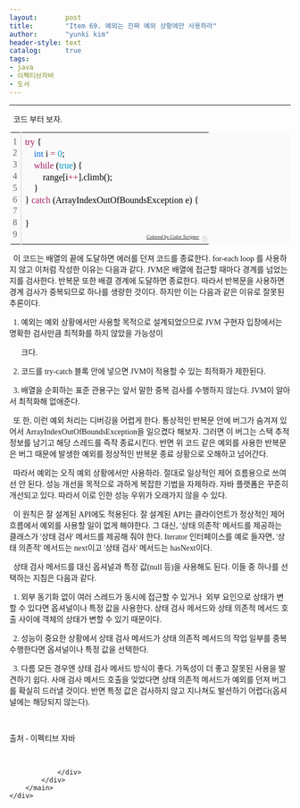 ```yaml
---
layout:       post
title:        "Item 69. 예외는 진짜 예외 상황에만 사용하라"
author:       "yunki kim"
header-style: text
catalog:      true
tags: 
- java
- 이펙티브자바
- 도서
---
```


<head></head>
<body id="tt-body-page" class="">
<div id="wrap" class="wrap-right">
    <div id="container">
        <main class="main ">
            <div class="area-main">
                <div class="area-view">
                    <div class="article-header"></div>
                    <hr>
                    <div class="article-view">
                        <div class="contents_style">
                            <p data-ke-size="size16"><span style="font-family: 'Noto Serif KR';">&nbsp;&nbsp;코드 부터 보자.</span></p>
<div class="colorscripter-code" style="color: #010101; font-family: Consolas, 'Liberation Mono', Menlo, Courier, monospace !important; position: relative !important; overflow: auto;">
<table class="colorscripter-code-table" style="margin: 0; padding: 0; border: none; background-color: #fafafa; border-radius: 4px;" cellspacing="0" cellpadding="0" data-ke-align="alignLeft">
<tbody>
<tr>
<td style="padding: 6px; border-right: 2px solid #e5e5e5;">
<div style="margin: 0; padding: 0; word-break: normal; text-align: right; color: #666; font-family: Consolas, 'Liberation Mono', Menlo, Courier, monospace !important; line-height: 130%;">
<div style="line-height: 130%;"><span style="font-family: 'Noto Serif KR';">1</span></div>
<div style="line-height: 130%;"><span style="font-family: 'Noto Serif KR';">2</span></div>
<div style="line-height: 130%;"><span style="font-family: 'Noto Serif KR';">3</span></div>
<div style="line-height: 130%;"><span style="font-family: 'Noto Serif KR';">4</span></div>
<div style="line-height: 130%;"><span style="font-family: 'Noto Serif KR';">5</span></div>
<div style="line-height: 130%;"><span style="font-family: 'Noto Serif KR';">6</span></div>
<div style="line-height: 130%;"><span style="font-family: 'Noto Serif KR';">7</span></div>
<div style="line-height: 130%;"><span style="font-family: 'Noto Serif KR';">8</span></div>
<div style="line-height: 130%;"><span style="font-family: 'Noto Serif KR';">9</span></div>
</div>
</td>
<td style="padding: 6px 0; text-align: left;">
<div style="margin: 0; padding: 0; color: #010101; font-family: Consolas, 'Liberation Mono', Menlo, Courier, monospace !important; line-height: 130%;">
<div style="padding: 0 6px; white-space: pre; line-height: 130%;"><span style="font-family: 'Noto Serif KR';"><span style="color: #a71d5d;">try</span>&nbsp;{</span></div>
<div style="padding: 0 6px; white-space: pre; line-height: 130%;"><span style="font-family: 'Noto Serif KR';">&nbsp;&nbsp;&nbsp;&nbsp;<span style="color: #066de2;">int</span>&nbsp;i&nbsp;<span style="color: #0086b3;"></span><span style="color: #a71d5d;">=</span>&nbsp;<span style="color: #0099cc;">0</span>;</span></div>
<div style="padding: 0 6px; white-space: pre; line-height: 130%;"><span style="font-family: 'Noto Serif KR';">&nbsp;&nbsp;&nbsp;&nbsp;<span style="color: #a71d5d;">while</span>&nbsp;(<span style="color: #0099cc;">true</span>)&nbsp;{</span></div>
<div style="padding: 0 6px; white-space: pre; line-height: 130%;"><span style="font-family: 'Noto Serif KR';">&nbsp;&nbsp;&nbsp;&nbsp;&nbsp;&nbsp;&nbsp;&nbsp;range[i<span style="color: #0086b3;"></span><span style="color: #a71d5d;">+</span><span style="color: #0086b3;"></span><span style="color: #a71d5d;">+</span>].climb();</span></div>
<div style="padding: 0 6px; white-space: pre; line-height: 130%;"><span style="font-family: 'Noto Serif KR';">&nbsp;&nbsp;&nbsp;&nbsp;}</span></div>
<div style="padding: 0 6px; white-space: pre; line-height: 130%;"><span style="font-family: 'Noto Serif KR';">}&nbsp;<span style="color: #a71d5d;">catch</span>&nbsp;(ArrayIndexOutOfBoundsException&nbsp;e)&nbsp;{</span></div>
<div style="padding: 0 6px; white-space: pre; line-height: 130%;">&nbsp;</div>
<div style="padding: 0 6px; white-space: pre; line-height: 130%;"><span style="font-family: 'Noto Serif KR';">}</span></div>
<div style="padding: 0 6px; white-space: pre; line-height: 130%;">&nbsp;</div>
</div>
<div style="text-align: right; margin-top: -13px; margin-right: 5px; font-size: 9px; font-style: italic;"><span style="font-family: 'Noto Serif KR';"><a style="color: #e5e5e5text-decoration:none;" href="http://colorscripter.com/info#e" target="_blank" rel="noopener">Colored by Color Scripter</a></span></div>
</td>
<td style="vertical-align: bottom; padding: 0 2px 4px 0;"><span style="font-family: 'Noto Serif KR';"><a style="text-decoration: none; color: white;" href="http://colorscripter.com/info#e" target="_blank" rel="noopener"><span style="font-size: 9px; word-break: normal; background-color: #e5e5e5; color: white; border-radius: 10px; padding: 1px;">cs</span></a></span></td>
</tr>
</tbody>
</table>
</div>
<p data-ke-size="size16"><span style="font-family: 'Noto Serif KR';">&nbsp; 이 코드는 배열의 끝에 도달하면 에러를 던져 코드를 종료한다. for-each loop 를 사용하지 않고 이처럼 작성한 이유는 다음과 같다. JVM은 배열에 접근할 때마다 경계를 넘었는지를 검사한다. 반복문 또한 배결 경계에 도달하면 종료한다. 따라서 반복문을 사용하면 경계 검사가 중복되므로 하나를 생량한 것이다. 하지만 이는 다음과 같은 이유로 잘못된 추론이다.</span></p>
<p data-ke-size="size16"><span style="font-family: 'Noto Serif KR';">&nbsp; 1. 예외는 예외 상황에서만 사용할 목적으로 설계되었으므로 JVM 구현자 입장에서는 명확한 검사만큼 최적화를 하지 않았을 가능성이 </span></p>
<p data-ke-size="size16"><span style="font-family: 'Noto Serif KR';">&nbsp; &nbsp; &nbsp; 크다.</span></p>
<p data-ke-size="size16"><span style="font-family: 'Noto Serif KR';">&nbsp; 2. 코드를 try-catch 블록 안에 넣으면 JVM이 적용할 수 있는 최적화가 제한된다.</span></p>
<p data-ke-size="size16"><span style="font-family: 'Noto Serif KR';">&nbsp; 3. 배열을 순회하는 표준 관용구는 앞서 말한 중복 검사를 수행하지 않는다. JVM이 알아서 최적화해 없애준다.</span></p>
<p data-ke-size="size16"><span style="font-family: 'Noto Serif KR';">&nbsp; 또 한, 이런 예외 처리는 디버깅을 어렵게 한다. 통상적인 반복문 안에 버그가 숨겨져 있어서 ArrayIndexOutOfBoundsException을 일으켰다 해보자. 그러면 이 버그는 스택 추적 정보를 남기고 해당 스레드를 즉작 종료시킨다. 반면 위 코드 같은 예외를 사용한 반복문은 버그 때문에 발생한 예외를 정상적인 반복문 종료 상황으로 오해하고 넘어간다.</span></p>
<p data-ke-size="size16"><span style="font-family: 'Noto Serif KR';">&nbsp; 따라서 예외는 오직 예외 상황에서만 사용하라. 절대로 일상적인 제어 흐름용으로 쓰여선 안 된다. 성능 개선을 목적으로 과하게 복잡한 기법을 자제하라. 자바 플랫폼은 꾸준히 개선되고 있다. 따라서 이로 인한 성능 우위가 오래가지 않을 수 있다.</span></p>
<p data-ke-size="size16"><span style="font-family: 'Noto Serif KR';">&nbsp; 이 원칙은 잘 설계된 API에도 적용된다. 잘 설계된 API는 클라이언트가 정상적인 제어 흐름에서 예외를 사용할 일이 없게 해야한다. 그 대신, '상태 의존적' 메서드를 제공하는 클래스가 '상태 검사' 메서드를 제공해 줘야 한다. Iterator 인터페이스를 예로 들자면, '상태 의존적' 메서드는 next이고 '상태 검사' 메서드는 hasNext이다.</span></p>
<p data-ke-size="size16"><span style="font-family: 'Noto Serif KR';">&nbsp; 상태 검사 메서드를 대신 옵셔널과 특정 값(null 등)을 사용해도 된다. 이들 중 하나를 선택하는 지침은 다음과 같다.</span></p>
<p data-ke-size="size16"><span style="font-family: 'Noto Serif KR';">&nbsp; 1. 외부 동기화 없이 여러 스레드가 동시에 접근할 수 있거나&nbsp; 외부 요인으로 상태가 변할 수 있다면 옵셔널이나 특정 값을 사용한다. 상태 검사 메서드와 상태 의존적 메서드 호출 사이에 객체의 상태가 변할 수 있기 때문이다.</span></p>
<p data-ke-size="size16"><span style="font-family: 'Noto Serif KR';">&nbsp; 2. 성능이 중요한 상황에서 상태 검사 메서드가 상태 의존적 메서드의 작업 일부를 중복 수행한다면 옵셔널이나 특정 값을 선택한다.</span></p>
<p data-ke-size="size16"><span style="font-family: 'Noto Serif KR';">&nbsp; 3. 다름 모든 경우엔 상태 검사 메서드 방식이 좋다. 가독성이 더 좋고 잘못된 사용을 발견하기 쉽다. 사애 검사 메서드 호출을 잊었다면 상태 의존적 메서드가 예외를 던져 버그를 확실히 드러낼 것이다. 반면 특정 값은 검사하지 않고 지나쳐도 발션하기 어렵다(옵셔널에는 해당되지 않는다).</span></p>
<p data-ke-size="size16">&nbsp;</p>
<p data-ke-size="size16"><span style="font-family: 'Noto Serif KR';">출처 - 이펙티브 자바</span></p>
                        </div>
                        <br>
                        <div class="tags"></div>
                    </div>
                    
                </div>
            </div>
        </main>
    </div>
</div>


</body>